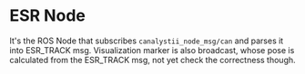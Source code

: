 # ESR Node
It's the ROS Node that subscribes `canalystii_node_msg/can` and parses it into ESR_TRACK msg. Visualization marker is also broadcast, whose pose is calculated from the ESR_TRACK msg, not yet check the correctness though.
